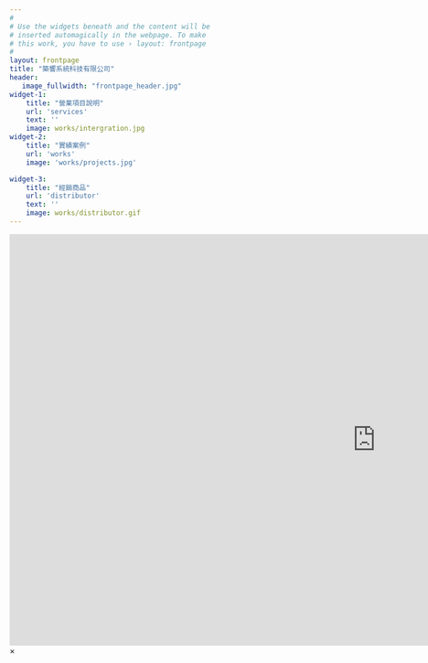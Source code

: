 ```yaml
---
#
# Use the widgets beneath and the content will be
# inserted automagically in the webpage. To make
# this work, you have to use › layout: frontpage
#
layout: frontpage
title: "築響系統科技有限公司"
header:
   image_fullwidth: "frontpage_header.jpg"
widget-1:
    title: "營業項目說明"
    url: 'services'
    text: ''
    image: works/intergration.jpg
widget-2:
    title: "實績案例"
    url: 'works'
    image: 'works/projects.jpg'

widget-3:
    title: "經銷商品"
    url: 'distributor'
    text: ''
    image: works/distributor.gif
---
```



<div id="videoModal" class="reveal-modal large" data-reveal="">
  <div class="flex-video widescreen vimeo" style="display: block;">
    <iframe width="1280" height="720" src="https://www.youtube.com/embed/3b5zCFSmVvU" frameborder="0" allowfullscreen></iframe>
  </div>
  <a class="close-reveal-modal">&#215;</a>
</div>
